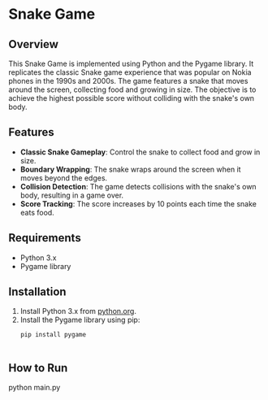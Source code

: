 # Snake Game

## Overview

This Snake Game is implemented using Python and the Pygame library. It replicates the classic Snake game experience that was popular on Nokia phones in the 1990s and 2000s. The game features a snake that moves around the screen, collecting food and growing in size. The objective is to achieve the highest possible score without colliding with the snake's own body.

## Features

- **Classic Snake Gameplay**: Control the snake to collect food and grow in size.
- **Boundary Wrapping**: The snake wraps around the screen when it moves beyond the edges.
- **Collision Detection**: The game detects collisions with the snake's own body, resulting in a game over.
- **Score Tracking**: The score increases by 10 points each time the snake eats food.

## Requirements

- Python 3.x
- Pygame library

## Installation

1. Install Python 3.x from [python.org](https://www.python.org/downloads/).
2. Install the Pygame library using pip:
   ```sh
   pip install pygame
  
## How to Run

python main.py

